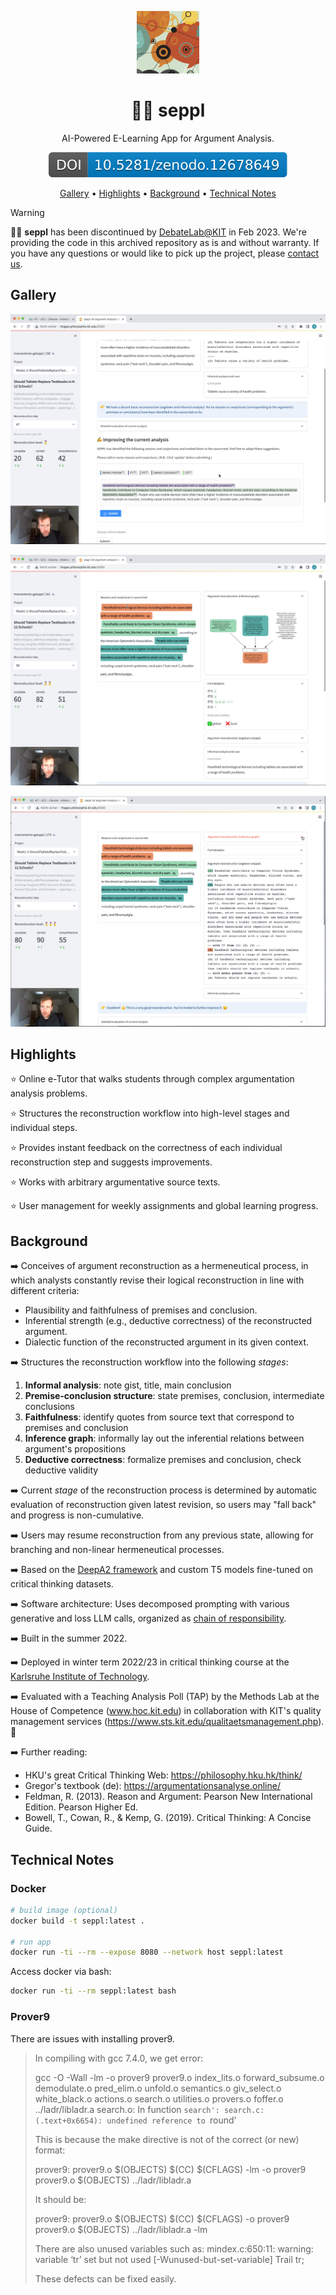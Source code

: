 <div align="center">

<img src="./assets/iStock-497813532_quadrat.png" alt="DebateLab Logo" width=100></img>

# 🤹‍♂️ seppl

AI-Powered E-Learning App for Argument Analysis.

![zenodo-badge](assets/zenodo.12678649.svg)

[Gallery](#gallery) •
[Highlights](#highlights) •
[Background](#background) •
[Technical Notes](#technical-notes)

</div>

> [!WARNING]
> 🤹‍♂️ **seppl** has been discontinued by [DebateLab@KIT](https://debatelab.github.io/menu/contact.html) in Feb 2023. We're providing the code in this archived repository as is and without warranty. If you have any questions or would like to pick up the project, please [contact us](https://debatelab.github.io/menu/contact.html).

## Gallery

![Screenshot01](./assets/still01.png)

![Screenshot01](./assets/still02.png)

![Screenshot01](./assets/still03.png)


## Highlights

⭐️ Online e-Tutor that walks students through complex argumentation analysis problems.

⭐️ Structures the reconstruction workflow into high-level stages and individual steps.

⭐️ Provides instant feedback on the correctness of each individual reconstruction step and suggests improvements.

⭐️ Works with arbitrary argumentative source texts.

⭐️ User management for weekly assignments and global learning progress.

## Background

➡️ Conceives of argument reconstruction as a hermeneutical process, in which analysts constantly revise their logical reconstruction in line with different criteria:

- Plausibility and faithfulness of premises and conclusion.
- Inferential strength (e.g., deductive correctness) of the reconstructed argument.
- Dialectic function of the reconstructed argument in its given context.

➡️ Structures the reconstruction workflow into the following _stages_:

1. **Informal analysis**: note gist, title, main conclusion
2. **Premise-conclusion structure**: state premises, conclusion, intermediate conclusions
3. **Faithfulness**: identify quotes from source text that correspond to premises and conclusion
4. **Inference graph**: informally lay out the inferential relations between argument's propositions
5. **Deductive correctness**: formalize premises and conclusion, check deductive validity

➡️ Current _stage_ of the reconstruction process is determined by automatic evaluation of reconstruction given latest revision, so users may "fall back" and progress is non-cumulative.

➡️ Users may resume reconstruction from any previous state, allowing for branching and non-linear hermeneutical processes. 

➡️ Based on the [DeepA2 framework](https://debatelab.github.io/journal/deepa2.html) and custom T5 models fine-tuned on critical thinking datasets.

➡️ Software architecture: Uses decomposed prompting with various generative and loss LLM calls, organized as [chain of responsibility](https://refactoring.guru/design-patterns/chain-of-responsibility).

➡️ Built in the summer 2022.

➡️ Deployed in winter term 2022/23 in critical thinking course at the [Karlsruhe Institute of Technology](https://www.philosophie.kit.edu/).

➡️ Evaluated with a Teaching Analysis Poll (TAP) by the Methods Lab at the House of Competence (www.hoc.kit.edu) in collaboration with KIT's quality management services (https://www.sts.kit.edu/qualitaetsmanagement.php). 🙏

➡️ Further reading:

- HKU's great Critical Thinking Web: https://philosophy.hku.hk/think/
- Gregor's textbook (de): https://argumentationsanalyse.online/
- Feldman, R. (2013). Reason and Argument: Pearson New International Edition. Pearson Higher Ed.
- Bowell, T., Cowan, R., & Kemp, G. (2019). Critical Thinking: A Concise Guide.





## Technical Notes

### Docker

```sh
# build image (optional)
docker build -t seppl:latest .

# run app
docker run -ti --rm --expose 8080 --network host seppl:latest
```

Access docker via bash:

```sh
docker run -ti --rm seppl:latest bash
```


### Prover9

There are issues with installing prover9.

> In compiling with gcc 7.4.0, we get error:
> 
> gcc  -O -Wall -lm -o prover9 prover9.o index_lits.o forward_subsume.o demodulate.o pred_elim.o unfold.o semantics.o giv_select.o white_black.o actions.o search.o utilities.o provers.o foffer.o ../ladr/libladr.a
> search.o: In function `search':
> search.c:(.text+0x6654): undefined reference to `round'
> 
> This is because the make directive is not of the correct (or new) format:
> 
> prover9: prover9.o $(OBJECTS)
> 	$(CC) $(CFLAGS) -lm -o prover9 prover9.o $(OBJECTS) ../ladr/libladr.a
> 
> It should be:
> 
> prover9: prover9.o $(OBJECTS)
> 	$(CC) $(CFLAGS) -o prover9 prover9.o $(OBJECTS) ../ladr/libladr.a -lm
> 
> There are also unused variables such as:
> mindex.c:650:11: warning: variable ‘tr’ set but not used [-Wunused-but-set-variable]
>      Trail tr;
> 
> These defects can be fixed easily.